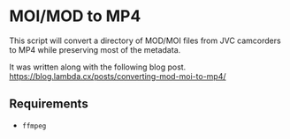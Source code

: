 # MOI/MOD to MP4

This script will convert a directory of MOD/MOI files from JVC camcorders to MP4 while preserving most of the metadata.

It was written along with the following blog post. https://blog.lambda.cx/posts/converting-mod-moi-to-mp4/

## Requirements

- `ffmpeg`
